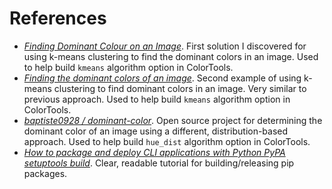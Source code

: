 # References 

- [*Finding Dominant Colour on an Image*](https://code.likeagirl.io/finding-dominant-colour-on-an-image-b4e075f98097). First solution I discovered for using k-means clustering to find the dominant colors in an image. Used to help build `kmeans` algorithm option in ColorTools. 
- [*Finding the dominant colors of an image*](https://www.timpoulsen.com/2018/finding-the-dominant-colors-of-an-image.html). Second example of using k-means clustering to find dominant colors in an image. Very similar to previous approach. Used to help build `kmeans` algorithm option in ColorTools. 
- [*baptiste0928 / dominant-color*](https://github.com/baptiste0928/dominant-color). Open source project for determining the dominant color of an image using a different, distribution-based approach. Used to help build `hue_dist` algorithm option in ColorTools. 
- [*How to package and deploy CLI applications with Python PyPA setuptools build*](https://pybit.es/articles/how-to-package-and-deploy-cli-apps/). Clear, readable tutorial for building/releasing pip packages.

